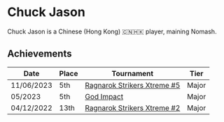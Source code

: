 # Chuck Jason

Chuck Jason is a Chinese (Hong Kong) :cn::hong_kong: player, maining Nomash.

## Achievements

|Date|Place|Tournament|Tier|
|-|-|-|-|
| 11/06/2023 | 5th | [Ragnarok Strikers Xtreme #5](../../tournaments/ragna/ragnax5.md) | Major |
| 05/2023 | 5th | [God Impact](../../tournaments/misc/godimpact.md) | Major |
| 04/12/2022 | 13th | [Ragnarok Strikers Xtreme #2](../../tournaments/ragna/ragnax2.md) | Major |
